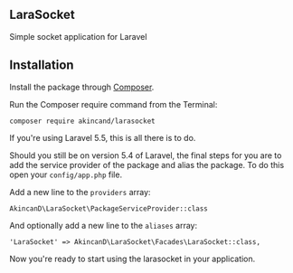 ## LaraSocket
Simple socket application for Laravel

## Installation

Install the package through [Composer](http://getcomposer.org/). 

Run the Composer require command from the Terminal:

    composer require akincand/larasocket
    
If you're using Laravel 5.5, this is all there is to do. 

Should you still be on version 5.4 of Laravel, the final steps for you are to add the service provider of the package and alias the package. To do this open your `config/app.php` file.

Add a new line to the `providers` array:

	AkincanD\LaraSocket\PackageServiceProvider::class

And optionally add a new line to the `aliases` array:

	'LaraSocket' => AkincanD\LaraSocket\Facades\LaraSocket::class,

Now you're ready to start using the larasocket in your application.
